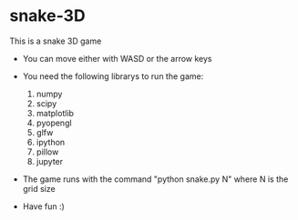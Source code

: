 # snake-3D

This is a snake 3D game

* You can move either with WASD or the arrow keys
* You need the following librarys to run the game:
    1. numpy
    2. scipy
    3. matplotlib
    4. pyopengl
    5. glfw
    6. ipython
    7. pillow
    8. jupyter

* The game runs with the command "python snake.py N" where N is the grid size
* Have fun :)
